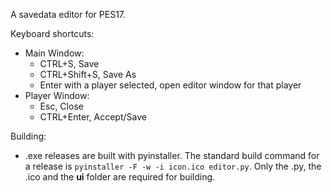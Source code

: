A savedata editor for PES17.

Keyboard shortcuts:

 - Main Window:
	- CTRL+S, Save
	- CTRL+Shift+S, Save As
	- Enter with a player selected, open editor window for that player
  - Player Window:
	- Esc, Close
	- CTRL+Enter, Accept/Save
	
Building:
  - .exe releases are built with pyinstaller. The standard build command for
    a release is `pyinstaller -F -w -i icon.ico editor.py`. Only the .py, 
	the .ico and the **ui** folder are required for building.